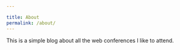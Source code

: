 ```yaml
---

title: About
permalink: /about/
---
```


This is a simple blog about all the web conferences I like to attend.
